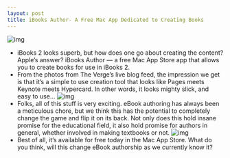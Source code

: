```yaml
---
layout: post
title: iBooks Author- A Free Mac App Dedicated to Creating Books
---
```

![img](http://media.idownloadblog.com/wp-content/uploads/2012/01/iBooks-Author-e1326986832587.jpg)
* iBooks 2 looks superb, but how does one go about creating the content? Apple’s answer? iBooks Author — a free Mac App Store app that allows you to create books for use in iBooks 2.
* From the photos from The Verge’s live blog feed, the impression we get is that it’s a simple to use creation tool that looks like Pages meets Keynote meets Hypercard. In other words, it looks mighty slick, and easy to use…
![img](http://media.idownloadblog.com/wp-content/uploads/2012/01/iBooks-Author-Orientation-e1326987315644.jpg)
* Folks, all of this stuff is very exciting. eBook authoring has always been a meticulous chore, but we think this has the potential to completely change the game and flip it on its back. Not only does this hold insane promise for the educational field, it also hold promise for authors in general, whether involved in making textbooks or not.
![img](http://media.idownloadblog.com/wp-content/uploads/2012/01/iBooks-Author-Preview.jpg)
* Best of all, it’s available for free today in the Mac App Store. What do you think, will this change eBook authorship as we currently know it?

